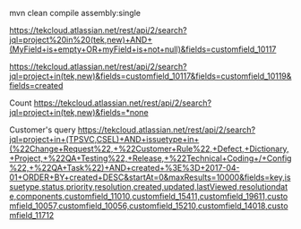 mvn clean compile assembly:single

https://tekcloud.atlassian.net/rest/api/2/search?jql=project%20in%20(tek,new)+AND+(MyField+is+empty+OR+myField+is+not+null)&fields=customfield_10117

https://tekcloud.atlassian.net/rest/api/2/search?jql=project+in(tek,new)&fields=customfield_10117&fields=customfield_10119&fields=created

Count
https://tekcloud.atlassian.net/rest/api/2/search?jql=project+in(tek,new)&fields=*none 

Customer's query
https://tekcloud.atlassian.net/rest/api/2/search?jql=project+in+(TPSVC,CSEL)+AND+issuetype+in+(%22Change+Request%22,+%22Customer+Rule%22,+Defect,+Dictionary,+Project,+%22QA+Testing%22,+Release,+%22Technical+Coding+/+Config%22,+%22QA+Task%22)+AND+created+%3E%3D+2017-04-01+ORDER+BY+created+DESC&startAt=0&maxResults=10000&fields=key,issuetype,status,priority,resolution,created,updated,lastViewed,resolutiondate,components,customfield_11010,customfield_15411,customfield_19611,customfield_10057,customfield_10056,customfield_15210,customfield_14018,customfield_11712
